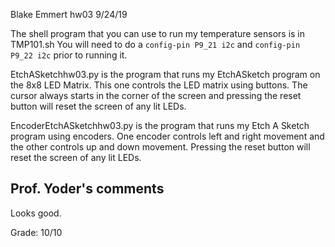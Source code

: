 Blake Emmert hw03
9/24/19

The shell program that you can use to run my temperature sensors is in TMP101.sh
You will need to do a `config-pin P9_21 i2c` and `config-pin P9_22 i2c` prior to 
running it. 

EtchASketchhw03.py is the program that runs my EtchASketch program on the 8x8 LED Matrix. 
This one controls the LED matrix using buttons. The cursor always starts in the corner of
the screen and pressing the reset button will reset the screen of any lit LEDs. 

EncoderEtchASketchhw03.py is the program that runs my Etch A Sketch program using encoders. 
One encoder controls left and right movement and the other controls up and down movement. 
Pressing the reset button will reset the screen of any lit LEDs.  

## Prof. Yoder's comments

Looks good.  

Grade:  10/10